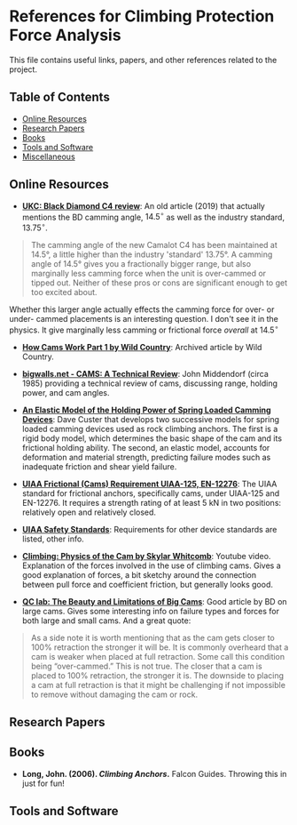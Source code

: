 # References for Climbing Protection Force Analysis

This file contains useful links, papers, and other references related to the project.

## Table of Contents
- [Online Resources](#online-resources)
- [Research Papers](#research-papers)
- [Books](#books)
- [Tools and Software](#tools-and-software)
- [Miscellaneous](#miscellaneous)

## Online Resources
- **[UKC: Black Diamond C4 review](https://www.ukclimbing.com/gear/climbing/protection/black_diamond_camalot_c4-12331)**: An old article (2019) that actually mentions the BD camming angle, $14.5^\circ$ as well as the industry standard, $13.75^\circ$. 
>The camming angle of the new Camalot C4 has been maintained at 14.5°, a little higher than the industry 'standard' 13.75°. A camming angle of 14.5° gives you a fractionally bigger range, but also marginally less camming force when the unit is over-cammed or tipped out. Neither of these pros or cons are significant enough to get too excited about.

Whether this larger angle actually effects the camming force for over- or under- cammed placements is an interesting question. I don't see it in the physics. It give marginally less camming or frictional force *overall* at $14.5^\circ$

- **[How Cams Work Part 1 by Wild Country](https://web.archive.org/web/20070629123443/http://www.wildcountry.co.uk/HintsandTips/UnderstandingCams/General/)**: Archived article by Wild Country.

- **[bigwalls.net - CAMS: A Technical Review](https://www.bigwalls.net/climb/camf/#:~:text=Range%20and%20holding%20power%20are,cam%20angles%20near%2014.5%20degrees.)**: John Middendorf (circa 1985) providing a technical review of cams, discussing range, holding power, and cam angles.

- **[An Elastic Model of the Holding Power of Spring Loaded Camming Devices](https://web.mit.edu/custer/www/rocking/cams/cams.body.html#:~:text=Figure%204%20shows%20the%20forces,rock%20surface%20drops%20below%20tan)**: Dave Custer that develops two successive models for spring loaded camming devices used as rock climbing anchors. The first is a rigid body model, which determines the basic shape of the cam and its frictional holding ability. The second, an elastic model, accounts for deformation and material strength, predicting failure modes such as inadequate friction and shear yield failure. 

- **[UIAA Frictional (Cams) Requirement UIAA-125, EN-12276](chrome-extension://efaidnbmnnnibpcajpcglclefindmkaj/https://www.theuiaa.org/documents/safety-standards/Pictorial_UIAA125%20Frictional%20Anchors.pdf)**: The UIAA standard for frictional anchors, specifically cams, under UIAA-125 and EN-12276. It requires a strength rating of at least 5 kN in two positions: relatively open and relatively closed. 
- **[UIAA Safety Standards](https://www.theuiaa.org/safety-standards/)**: Requirements for other device standards are listed, other info.

- **[Climbing: Physics of the Cam by Skylar Whitcomb](https://youtu.be/N74jOXh2iwI?si=w13iUa4vwjB3WW5a&t=179)**: Youtube video. Explanation of the forces involved in the use of climbing cams. Gives a good explanation of forces, a bit sketchy around the connection between pull force and coefficient friction, but generally looks good.

- **[QC lab: The Beauty and Limitations of Big Cams](https://www.blackdiamondequipment.com/en_US/stories/experience-story-qc-lab-big-cams/)**: Good article by BD on large cams. Gives some interesting info on failure types and forces for both large and small cams. And a great quote:
> As a side note it is worth mentioning that as the cam gets closer to 100% retraction the stronger it will be. It is commonly overheard that a cam is weaker when placed at full retraction. Some call this condition being “over-cammed.”  This is not true. The closer that a cam is placed to 100% retraction, the stronger it is. The downside to placing a cam at full retraction is that it might be challenging if not impossible to remove without damaging the cam or rock.

## Research Papers

## Books
- **Long, John. (2006). *Climbing Anchors*.** Falcon Guides. Throwing this in just for fun!
  
## Tools and Software


